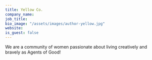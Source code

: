 ```yaml
---
title: Yellow Co.
company_name: 
job_title: 
bio_image: "/assets/images/author-yellow.jpg"
website: 
is_guest: false
---
```


We are a community of women passionate about living creatively and bravely as
Agents of Good!
